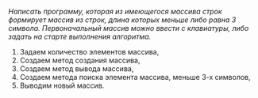 *Написать программу, которая из имеющегося массива строк формирует массив из строк, длина которых меньше либо равна 3 символа. Первоначальный массив можно ввести с клавиатуры, либо задать на старте выполнения алгоритма.*

1. Задаем количество элементов массива,
2. Создаем метод создания массива,
3. Создаем метод вывода массива,
4. Создаем метода поиска элемента массива, меньше 3-х символов,
5. Выводим новый массив.
